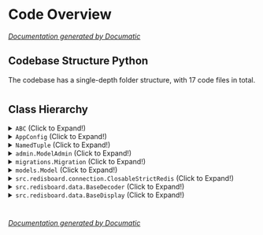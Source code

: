 # Code Overview

[_Documentation generated by Documatic_](https://www.documatic.com)

<!---Documatic-section-Codebase Structure Python-start--->
## Codebase Structure Python

The codebase has a single-depth folder structure,
                with 17 code files in total.

# #
<!---Documatic-section-Codebase Structure Python-end--->

<!---Documatic-section-Class Hierarchy-start--->
## Class Hierarchy

<!---Documatic-block-ABC-start--->
<details>
	<summary><code>ABC</code> (Click to Expand!)</summary>

* src.redisboard.data.BaseDecoder
* src.redisboard.data.BaseDisplay
</details>
<!---Documatic-block-ABC-end--->

<!---Documatic-block-AppConfig-start--->
<details>
	<summary><code>AppConfig</code> (Click to Expand!)</summary>

* src.redisboard.apps.RedisboardApp
</details>
<!---Documatic-block-AppConfig-end--->

<!---Documatic-block-NamedTuple-start--->
<details>
	<summary><code>NamedTuple</code> (Click to Expand!)</summary>

* src.redisboard.structs.ScanResult
</details>
<!---Documatic-block-NamedTuple-end--->

<!---Documatic-block-admin.ModelAdmin-start--->
<details>
	<summary><code>admin.ModelAdmin</code> (Click to Expand!)</summary>

* src.redisboard.admin.RedisServerAdmin
</details>
<!---Documatic-block-admin.ModelAdmin-end--->

<!---Documatic-block-migrations.Migration-start--->
<details>
	<summary><code>migrations.Migration</code> (Click to Expand!)</summary>

* src.redisboard.migrations.0003_fill_url.Migration
* src.redisboard.migrations.0004_cleanup.Migration
</details>
<!---Documatic-block-migrations.Migration-end--->

<!---Documatic-block-models.Model-start--->
<details>
	<summary><code>models.Model</code> (Click to Expand!)</summary>

* src.redisboard.models.RedisServer
</details>
<!---Documatic-block-models.Model-end--->

<!---Documatic-block-src.redisboard.connection.ClosableStrictRedis-start--->
<details>
	<summary><code>src.redisboard.connection.ClosableStrictRedis</code> (Click to Expand!)</summary>

* src.redisboard.connection.ClosableStrictRedis
</details>
<!---Documatic-block-src.redisboard.connection.ClosableStrictRedis-end--->

<!---Documatic-block-src.redisboard.data.BaseDecoder-start--->
<details>
	<summary><code>src.redisboard.data.BaseDecoder</code> (Click to Expand!)</summary>

* src.redisboard.data.PickleDecoder
* src.redisboard.data.UTF8BackslashReplaceDecoder
</details>
<!---Documatic-block-src.redisboard.data.BaseDecoder-end--->

<!---Documatic-block-src.redisboard.data.BaseDisplay-start--->
<details>
	<summary><code>src.redisboard.data.BaseDisplay</code> (Click to Expand!)</summary>

* src.redisboard.data.TabularDisplay
</details>
<!---Documatic-block-src.redisboard.data.BaseDisplay-end--->

# #
<!---Documatic-section-Class Hierarchy-end--->

[_Documentation generated by Documatic_](https://www.documatic.com)